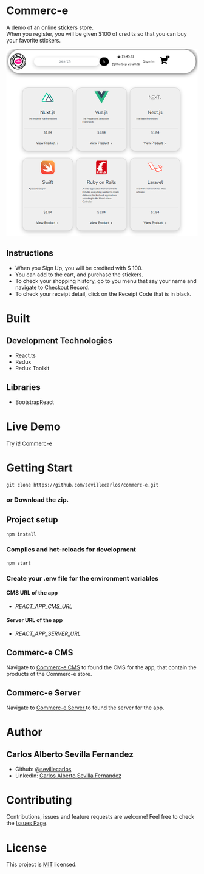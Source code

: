# Commerc-e
A demo of an online stickers store. <br/>
When you register, you will be given $100 of credits so that you can buy your favorite stickers.

![Commerc-e!](/assets/images/commerc-e-image.png "Commerc-e")

## Instructions
* When you Sign Up, you will be credited with $ 100.
* You can add to the cart, and purchase the stickers.
* To check your shopping history, go to you menu that say your name and navigate to Checkout Record.
* To check your receipt detail, click on the Receipt Code that is in black.

# Built
## Development Technologies
- React.ts 
- Redux
- Redux Toolkit
## Libraries
- BootstrapReact
# Live Demo
Try it! [Commerc-e ](https://commerc-e.netlify.app/)

# Getting Start
```
git clone https://github.com/sevillecarlos/commerc-e.git
```
### or Download the zip.
## Project setup
```
npm install
```
### Compiles and hot-reloads for development
```
npm start
```
### Create your .env file for the environment variables
#### CMS URL of the app
* *REACT_APP_CMS_URL*
#### Server URL of the app
* *REACT_APP_SERVER_URL*

## Commerc-e CMS
Navigate to [Commerc-e CMS](https://github.com/sevillecarlos/commerc-e-cms) to found the CMS for the app, that contain the products of the Commerc-e store.

## Commerc-e Server
Navigate to [Commerc-e Server ](https://github.com/sevillecarlos/commerc-e-server) to found the server for the app.


# Author
## Carlos Alberto Sevilla Fernandez
* Github: [@sevillecarlos](https://github.com/sevillecarlos)
* LinkedIn: [Carlos Alberto Sevilla Fernandez](https://github.com/sevillecarlos)

# Contributing
Contributions, issues and feature requests are welcome!
Feel free to check the [Issues Page](https://github.com/sevillecarlos/commerc-e/issues).

# License
This project is [MIT](https://opensource.org/licenses/MIT) licensed.




